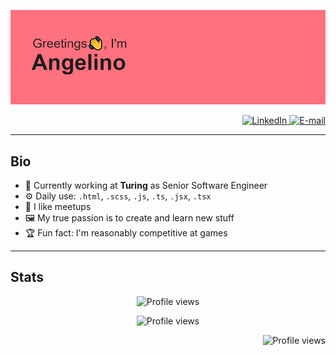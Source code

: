 ![Greetings, I'm Angelino](./images/banner.png)

<p align="right">
    <a href="https://www.linkedin.com/in/angelinopires/" target="_blank">
        <img alt="LinkedIn" src="https://img.shields.io/badge/linkedin-%230077B5.svg?style=for-the-badge&logo=linkedin&logoColor=white"/>
    </a>
    <a href="mailto:lino.pires@live.com" target="_blank">
        <img alt="E-mail" src="https://img.shields.io/badge/Gmail-D14836?style=for-the-badge&logo=gmail&logoColor=white"/>
    </a>
</p>

---

## Bio
- 🏢 Currently working at **Turing** as Senior Software Engineer
- ⚙️ Daily use: `.html`, `.scss`, `.js`, `.ts`, `.jsx`, `.tsx`
- 🤝 I like meetups
- 🖼️ My true passion is to create and learn new stuff
- 🏆 Fun fact: I'm reasonably competitive at games

---

## Stats
<p align="center">
    <img alt="Profile views" src="https://github-readme-stats.vercel.app/api/top-langs/?username=angelinopires&hide=java&layout=compact&theme=radical">
</p>
<p align="center">
    <img alt="Profile views" src="https://github-readme-stats.vercel.app/api?username=angelinopires&count_private=true&show_icons=true&theme=radical">
</p>

<p align="right">
    <img alt="Profile views" src="https://komarev.com/ghpvc/?username=angelinopires&color=green">
</p>
